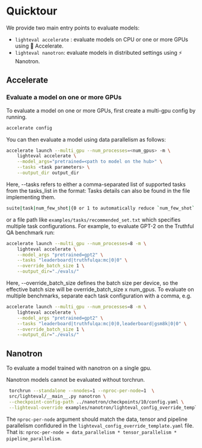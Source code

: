 # Quicktour

We provide two main entry points to evaluate models:

- `lighteval accelerate` : evaluate models on CPU or one or more GPUs using 🤗 Accelerate.
- `lighteval nanotron`: evaluate models in distributed settings using ⚡️ Nanotron.

## Accelerate

### Evaluate a model on one or more GPUs

To evaluate a model on one or more GPUs, first create a multi-gpu config by running.

```bash
accelerate config
```

You can then evaluate a model using data parallelism as follows:

```bash
accelerate launch --multi_gpu --num_processes=<num_gpus> -m \
    lighteval accelerate \
    --model_args="pretrained=<path to model on the hub>" \
    --tasks <task parameters> \
    --output_dir output_dir
```

Here, --tasks refers to either a comma-separated list of supported tasks from
the tasks_list in the format: Tasks details can also be found in the file
implementing them.

```bash
suite|task|num_few_shot|{0 or 1 to automatically reduce `num_few_shot` if prompt is too long}
```

or a file path like ``examples/tasks/recommended_set.txt`` which specifies
multiple task configurations. For example, to evaluate GPT-2 on the Truthful QA
benchmark run:

```bash
accelerate launch --multi_gpu --num_processes=8 -m \
    lighteval accelerate \
    --model_args "pretrained=gpt2" \
    --tasks "leaderboard|truthfulqa:mc|0|0" \
    --override_batch_size 1 \
    --output_dir="./evals/"
```

Here, --override_batch_size defines the batch size per device, so the effective
batch size will be override_batch_size x num_gpus. To evaluate on multiple
benchmarks, separate each task configuration with a comma, e.g.

```bash
accelerate launch --multi_gpu --num_processes=8 -m \
    lighteval accelerate \
    --model_args "pretrained=gpt2" \
    --tasks "leaderboard|truthfulqa:mc|0|0,leaderboard|gsm8k|0|0" \
    --override_batch_size 1 \
    --output_dir="./evals/"
```

## Nanotron

To evaluate a model trained with nanotron on a single gpu.

<Tip warning={true}>
Nanotron models cannot be evaluated without torchrun.
</Tip>

```bash
 torchrun --standalone --nnodes=1 --nproc-per-node=1  \
 src/lighteval/__main__.py nanotron \
 --checkpoint-config-path ../nanotron/checkpoints/10/config.yaml \
 --lighteval-override examples/nanotron/lighteval_config_override_template.yaml
 ```

The `nproc-per-node` argument should match the data, tensor and pipeline
parallelism confidured in the `lighteval_config_override_template.yaml` file.
That is: `nproc-per-node = data_parallelism * tensor_parallelism *
pipeline_parallelism`.
